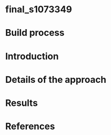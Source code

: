 # final_s1073349

# Build process

# Introduction

# Details of the approach

# Results

# References
